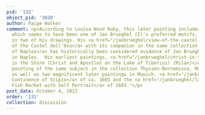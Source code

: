 ```yaml
---
pid: '132'
object_pid: '3028'
author: Paige Walker
comment: <p>According to Louisa Wood Ruby, this later painting includes Castel dell’Ovo,
  which seems to have been one of Jan Brueghel (I)'s preferred motifs, showing up
  in two of his drawings. His <a href="/janbrueghel/view-of-the-castel-dellovo">View
  of the Castel dell'Ovo</a> with its companion in the same collection <a href="/janbrueghel/view-of-naples-harbor">Harbor
  of Naples</a> has historically been considered evidence of Jan Brueghel (I)'s activity
  in Naples.  His earliest paintings, <a href="/janbrueghel/christ-in-the-storm-christ-and-apostles-on-the-lake-of-tiberius-milan">Christ
  in the Storm (Christ and Apostles on the Lake of Tiberius) (Milan)</a> and this
  painting of the same subject in the collection Thyssen-Bornemisza, Madrid of 1596,
  as well as two magnificent later paintings in Munich, <a href="/janbrueghel/the-continence-of-scipio">The
  Continence of Scipio</a> of ca. 1603 and the <a href="/janbrueghel/large-fish-market-with-self-portrait">Large
  Fish Market with Self Portrait</a> of 1603."</p>
post_date: October 4, 2013
order: '131'
collection: discussion
---
```

